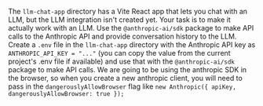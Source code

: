 The `llm-chat-app` directory has a Vite React app that lets you chat with an LLM, but the LLM integration isn't created yet. Your task is to make it actually work with an LLM. Use the `@anthropic-ai/sdk` package to make API calls to the Anthropic API and provide conversation history to the LLM. Create a `.env` file in the `llm-chat-app` directory with the Anthropic API key as `ANTHROPIC_API_KEY = "..."` (you can copy the value from the current project's .env file if available) and use that with the `@anthropic-ai/sdk` package to make API calls. We are going to be using the anthropic SDK in the browser, so when you create a new anthropic client, you will need to pass in the `dangerouslyAllowBrowser` flag like `new Anthropic({ apiKey, dangerouslyAllowBrowser: true });`